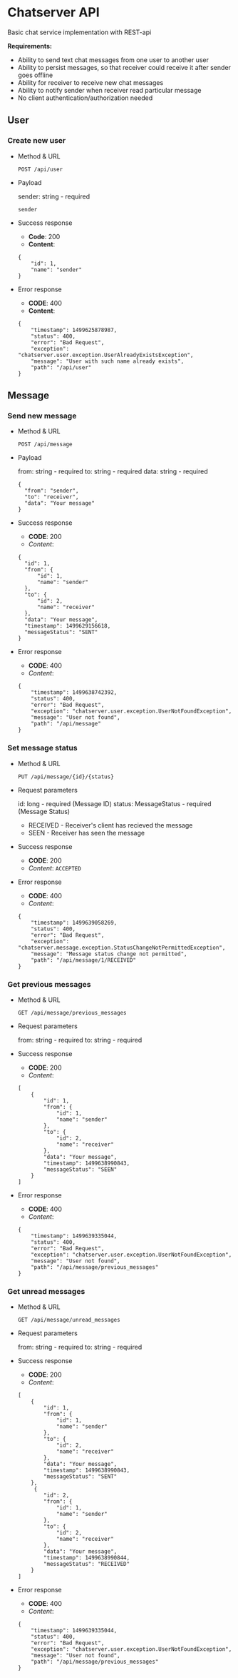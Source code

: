 # Chatserver API
Basic chat service implementation with REST-api

**Requirements:**
- Ability to send text chat messages from one user to another user
- Ability to persist messages, so that receiver could receive it after sender goes offline
- Ability for receiver to receive new chat messages
- Ability to notify sender when receiver read particular message
- No client authentication/authorization needed

## User

### Create new user
* Method & URL

  ```POST /api/user```
  
* Payload
  
  sender: string - required
  
  ```sender```
  
* Success response

  * **Code**: 200
  * **Content**: 
  ```
  {
      "id": 1,
      "name": "sender"
  }
  ```

* Error response

  * **CODE**: 400
  * **Content**:
  ```
  {
      "timestamp": 1499625878987,
      "status": 400,
      "error": "Bad Request",
      "exception": "chatserver.user.exception.UserAlreadyExistsException",
      "message": "User with such name already exists",
      "path": "/api/user"
  }
  ```

## Message

### Send new message
* Method & URL

  ```POST /api/message```
  
* Payload

  from: string - required
  to: string - required
  data: string - required

  ```
  {
    "from": "sender",
    "to": "receiver",
    "data": "Your message"
  }
  ```
  
* Success response
  * **CODE**: 200
  * *Content*:
  ```
  {
    "id": 1,
    "from": {
        "id": 1,
        "name": "sender"
    },
    "to": {
        "id": 2,
        "name": "receiver"
    },
    "data": "Your message",
    "timestamp": 1499629156618,
    "messageStatus": "SENT"
  }
  ```
  
* Error response
  * **CODE**: 400
  * *Content*:
  ```
  {
      "timestamp": 1499638742392,
      "status": 400,
      "error": "Bad Request",
      "exception": "chatserver.user.exception.UserNotFoundException",
      "message": "User not found",
      "path": "/api/message"
  }
  ```
  
### Set message status
* Method & URL

  ```PUT /api/message/{id}/{status}```
  
* Request parameters

  id: long - required (Message ID)
  status: MessageStatus - required (Message Status)
  * RECEIVED - Receiver's client has recieved the message
  * SEEN - Receiver has seen the message
  
* Success response
  * **CODE**: 200
  * *Content*: ```ACCEPTED```
  
* Error response
  * **CODE**: 400
  * *Content*:
  ```
  {
      "timestamp": 1499639058269,
      "status": 400,
      "error": "Bad Request",
      "exception": "chatserver.message.exception.StatusChangeNotPermittedException",
      "message": "Message status change not permitted",
      "path": "/api/message/1/RECEIVED"
  }
  ```
  
### Get previous messages
* Method & URL

  ```GET /api/message/previous_messages```
  
* Request parameters

  from: string - required
  to: string - required
  
* Success response
  * **CODE**: 200
  * *Content*: 
  ```
  [
      {
          "id": 1,
          "from": {
              "id": 1,
              "name": "sender"
          },
          "to": {
              "id": 2,
              "name": "receiver"
          },
          "data": "Your message",
          "timestamp": 1499638990843,
          "messageStatus": "SEEN"
      }
  ]
  ```
  
* Error response
  * **CODE**: 400
  * *Content*:
  ```
  {
      "timestamp": 1499639335044,
      "status": 400,
      "error": "Bad Request",
      "exception": "chatserver.user.exception.UserNotFoundException",
      "message": "User not found",
      "path": "/api/message/previous_messages"
  }
  ```
  
### Get unread messages
* Method & URL

  ```GET /api/message/unread_messages```
  
* Request parameters

  from: string - required
  to: string - required
  
* Success response
  * **CODE**: 200
  * *Content*: 
  ```
  [
      {
          "id": 1,
          "from": {
              "id": 1,
              "name": "sender"
          },
          "to": {
              "id": 2,
              "name": "receiver"
          },
          "data": "Your message",
          "timestamp": 1499638990843,
          "messageStatus": "SENT"
      },
       {
          "id": 2,
          "from": {
              "id": 1,
              "name": "sender"
          },
          "to": {
              "id": 2,
              "name": "receiver"
          },
          "data": "Your message",
          "timestamp": 1499638990844,
          "messageStatus": "RECEIVED"
      }
  ]
  ```
  
* Error response
  * **CODE**: 400
  * *Content*:
  ```
  {
      "timestamp": 1499639335044,
      "status": 400,
      "error": "Bad Request",
      "exception": "chatserver.user.exception.UserNotFoundException",
      "message": "User not found",
      "path": "/api/message/previous_messages"
  }
  ```
